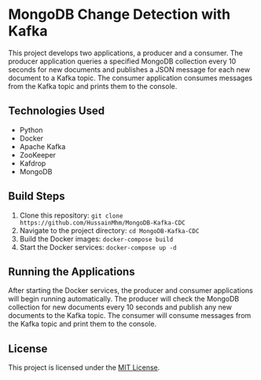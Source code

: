 # MongoDB Change Detection with Kafka

This project develops two applications, a producer and a consumer. The producer application queries a specified MongoDB collection every 10 seconds for new documents and publishes a JSON message for each new document to a Kafka topic. The consumer application consumes messages from the Kafka topic and prints them to the console.

## Technologies Used

-   Python
-   Docker
-   Apache Kafka
-   ZooKeeper
-   Kafdrop
-   MongoDB

## Build Steps

1. Clone this repository: `git clone https://github.com/HussainMhm/MongoDB-Kafka-CDC`
2. Navigate to the project directory: `cd MongoDB-Kafka-CDC`
3. Build the Docker images: `docker-compose build`
4. Start the Docker services: `docker-compose up -d`

## Running the Applications

After starting the Docker services, the producer and consumer applications will begin running automatically. The producer will check the MongoDB collection for new documents every 10 seconds and publish any new documents to the Kafka topic. The consumer will consume messages from the Kafka topic and print them to the console.

## License

This project is licensed under the [MIT License](LICENSE).
